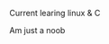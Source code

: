 Current learing linux & C

Am just a noob
<!---
Tonmoy-Tahsin/Tonmoy-Tahsin is a ✨ special ✨ repository because its `README.md` (this file) appears on your GitHub profile.
You can click the Preview link to take a look at your changes.
--->
